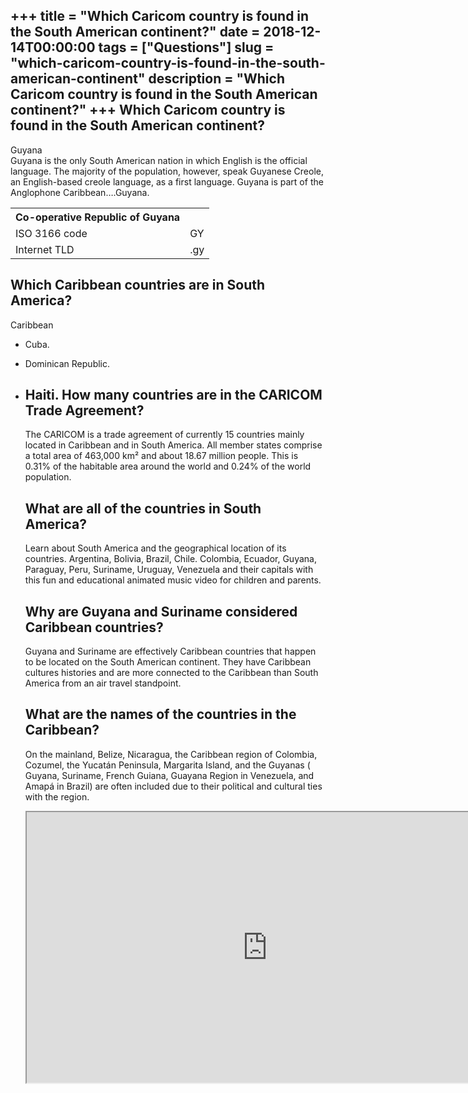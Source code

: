 +++
title = "Which Caricom country is found in the South American continent?"
date = 2018-12-14T00:00:00
tags = ["Questions"]
slug = "which-caricom-country-is-found-in-the-south-american-continent"
description = "Which Caricom country is found in the South American continent?"
+++
Which Caricom country is found in the South American continent?
---------------------------------------------------------------

Guyana  
Guyana is the only South American nation in which English is the official language. The majority of the population, however, speak Guyanese Creole, an English-based creole language, as a first language. Guyana is part of the Anglophone Caribbean….Guyana.

<table><tr><th>Co-operative Republic of Guyana</th></tr><tr><td>ISO 3166 code</td><td>GY</td></tr><tr><td>Internet TLD</td><td>.gy</td></tr></table>

Which Caribbean countries are in South America?
-----------------------------------------------

Caribbean

- Cuba.
- Dominican Republic.
- Haiti. How many countries are in the CARICOM Trade Agreement?
    ------------------------------------------------------
    
    The CARICOM is a trade agreement of currently 15 countries mainly located in Caribbean and in South America. All member states comprise a total area of 463,000 km² and about 18.67 million people. This is 0.31% of the habitable area around the world and 0.24% of the world population.
    
    What are all of the countries in South America?
    -----------------------------------------------
    
    Learn about South America and the geographical location of its countries. Argentina, Bolivia, Brazil, Chile. Colombia, Ecuador, Guyana, Paraguay, Peru, Suriname, Uruguay, Venezuela and their capitals with this fun and educational animated music video for children and parents.
    
    Why are Guyana and Suriname considered Caribbean countries?
    -----------------------------------------------------------
    
    Guyana and Suriname are effectively Caribbean countries that happen to be located on the South American continent. They have Caribbean cultures histories and are more connected to the Caribbean than South America from an air travel standpoint.
    
    What are the names of the countries in the Caribbean?
    -----------------------------------------------------
    
    On the mainland, Belize, Nicaragua, the Caribbean region of Colombia, Cozumel, the Yucatán Peninsula, Margarita Island, and the Guyanas ( Guyana, Suriname, French Guiana, Guayana Region in Venezuela, and Amapá in Brazil) are often included due to their political and cultural ties with the region.
    
    <iframe allow="accelerometer; autoplay; clipboard-write; encrypted-media; gyroscope; picture-in-picture" allowfullscreen="" class="__youtube_prefs__  epyt-is-override  no-lazyload" data-no-lazy="1" data-origheight="433" data-origwidth="770" data-skipgform_ajax_framebjll="" height="433" id="_ytid_31063" loading="lazy" src="https://www.youtube.com/embed/1EytpNWcWTA?enablejsapi=1&autoplay=0&cc_load_policy=0&cc_lang_pref=&iv_load_policy=1&loop=0&modestbranding=0&rel=1&fs=1&playsinline=0&autohide=2&theme=dark&color=red&controls=1&" title="YouTube player" width="770"></iframe>